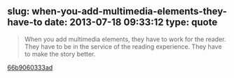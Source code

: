 slug: when-you-add-multimedia-elements-they-have-to
date: 2013-07-18 09:33:12
type: quote
---

> When you add multimedia elements, they have to work for the reader. They have to be in the service of the reading experience. They have to make the story better.

[66b9060333ad](https://medium.com/editors-picks/66b9060333ad?utm_source=TwitterAccount&utm_medium=Twitter&utm_campaign=TwitterAccount)
